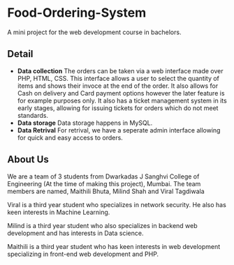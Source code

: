 # Food-Ordering-System
A mini project for the web development course in bachelors.

## Detail
- **Data collection**
    The orders can be taken via a web interface made over PHP, HTML, CSS. This interface allows a user to select the quantity of items and shows their
    invoce at the end of the order. It also allows for Cash on delivery and Card payment options however the later feature is for
    example purposes only. It also has a ticket management system in its early stages, allowing for issuing tickets for orders which
    do not meet standards.
- **Data storage**
    Data storage happens in MySQL. 
- **Data Retrival**
    For retrival, we have a seperate admin interface allowing for quick and easy access to orders.
 
## About Us
We are a team of 3 students from Dwarkadas J Sanghvi College of Engineering (At the time of making this project), Mumbai.
The team members are named, Maithili Bhuta, Milind Shah and Viral Tagdiwala

Viral is a third year student who specializes in network security. He also has keen interests in Machine Learning.

Milind is a third year student who also specializes in backend web development and has interests in Data science.

Maithili is a third year student who has keen interests in web development specializing in front-end web development and PHP.

